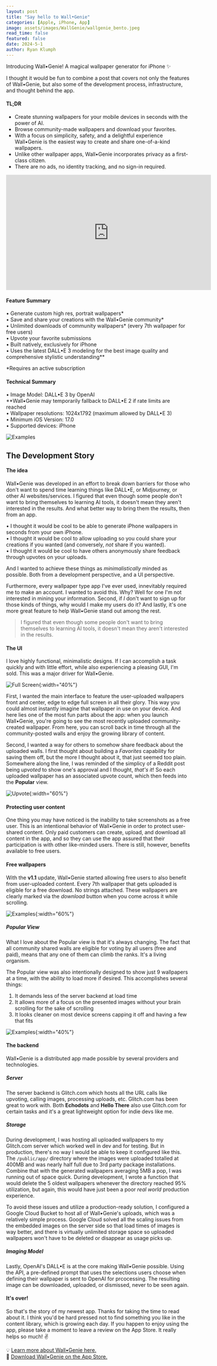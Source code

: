 ```yaml
---
layout: post
title: "Say hello to Wall•Genie"
categories: [Apple, iPhone, App]
image: assets/images/WallGenie/wallgenie_bento.jpeg
read_time: false
featured: false
date: 2024-5-1
author: Ryan Klumph
---
```


Introducing Wall•Genie! A magical wallpaper generator for iPhone ✨

I thought it would be fun to combine a post that covers not only the features of Wall•Genie, but also some of the development process, infrastructure, and thought behind the app.

#### TL;DR
- Create stunning wallpapers for your mobile devices in seconds with the power of AI.  
- Browse community-made wallpapers and download your favorites.  
- With a focus on simplicity, safety, and a delightful experience Wall•Genie is the easiest way to create and share one-of-a-kind wallpapers.  
- Unlike other wallpaper apps, Wall•Genie incorporates privacy as a first-class citizen.  
- There are no ads, no identity tracking, and no sign-in required.  

<iframe width="560" height="315" src="https://www.youtube.com/embed/G8NIk2D4PKw?si=ZX7C5M92GbXRud-k" title="YouTube video player" frameborder="0" allow="accelerometer; autoplay; clipboard-write; encrypted-media; gyroscope; picture-in-picture; web-share" referrerpolicy="strict-origin-when-cross-origin" allowfullscreen></iframe>
<br>

#### Feature Summary
• Generate custom high res, portrait wallpapers*  
• Save and share your creations with the Wall•Genie community*  
• Unlimited downloads of community wallpapers*  (every 7th wallpaper for free users)  
• Upvote your favorite submissions  
• Built natively, exclusively for iPhone  
• Uses the latest DALL•E 3 modeling for the best image quality and comprehensive stylistic understanding**  

*Requires an active subscription

#### Technical Summary
• Image Model: DALL•E 3 by OpenAI   
   **Wall•Genie may temporarily fallback to DALL•E 2 if rate limits are reached  
• Wallpaper resolutions: 1024x1792 (maximum allowed by DALL•E 3)  
• Minimum iOS Version: 17.0  
• Supported devices: iPhone  


![Examples](/assets/images/WallGenie/examples.jpg)  
## The Development Story

#### The idea
Wall•Genie was developed in an effort to break down barriers for those who don't want to spend time learning things like DALL•E, or Midjourney, or other AI websites/services. I figured that even though some people don't want to bring themselves to learning AI tools, it doesn't mean they aren't interested in the results. And what better way to bring them the results, then from an app.

• I thought it would be cool to be able to generate iPhone wallpapers in seconds from your own iPhone.  
• I thought it would be cool to allow uploading so you could share your creations if you wanted (and conversely, *not* share if you wanted).  
• I thought it would be cool to have others anonymously share feedback through upvotes on your uploads.  

And I wanted to achieve these things as *minimalistically* minded as possible. Both from a development perspective, and a UI perspective.

Furthermore, every wallpaper type app I've ever used, innevitably required me to make an account. I wanted to avoid this. Why? Well for one I'm not interested in mining your information. Second, if *I* don't want to sign up for those kinds of things, why would I make my users do it? And lastly, it's one more great feature to help Wall•Genie stand out among the rest.

>I figured that even though some people don't want to bring themselves to learning AI tools, it doesn't mean they aren't interested in the results.

#### The UI
I love highly functional, minimalistic designs. If I can accomplish a task quickly and with little effort, while also experiencing a pleasing GUI, I'm sold. This was a major driver for Wall•Genie. 

![Full Screen](/assets/images/WallGenie/BlackAndBlue-arrowed.png){:width="40%"}    

First, I wanted the main interface to feature the user-uploaded wallpapers front and center, edge to edge full screen in all their glory. This way you could almost instantly imagine that wallpaper in use on your device. And here lies one of the most fun parts about the app: when you launch Wall•Genie, you're going to see the most recently uploaded community-created wallpaper. From here, you can scroll back in time through all the community-posted walls and enjoy the growing library of content.

Second, I wanted a way for others to somehow share feedback about the uploaded walls. I first thought about building a *Favorites* capability for saving them off, but the more I thought about it, that just seemed too plain. Somewhere along the line, I was reminded of the simplicy of a Reddit post being *upvoted* to show one's approval and I thought, *that's it*! So each uploaded wallpaper has an associated upvote count, which then feeds into the **Popular** view. 

![Upvote](/assets/images/WallGenie/UpvoteButton.jpg){:width="60%"}     

#### Protecting user content
One thing you may have noticed is the inability to take screenshots as a free user. This is an intentional behavior of Wall•Genie in order to protect user-shared content. Only paid customers can create, upload, and download all content in the app, and so they can use the app assured that their participation is with other like-minded users. There is still, however, benefits available to free users.

#### Free wallpapers
With the **v1.1** update, Wall•Genie started allowing free users to also benefit from user-uploaded content. Every 7th wallpaper that gets uploaded is eligible for a free download. No strings attached. These wallpapers are clearly marked via the *download* button when you come across it while scrolling.

![Examples](/assets/images/WallGenie/free.png){:width="60%"}   

##### Popular View
What I love about the Popular view is that it's always changing. The fact that all community shared walls are eligible for voting by all users (free and paid), means that any one of them can climb the ranks. It's a living organism. 

The Popular view was also intentionally designed to show just 9 wallpapers at a time, with the ability to load more if desired. This accomplishes several things: 
1. It demands less of the server backend at load time
2. It allows more of a focus on the presented images without your brain scrolling for the sake of scrolling
3. It looks cleaner on most device screens capping it off and having a few that fits

![Examples](/assets/images/WallGenie/Popular.png){:width="40%"}   

#### The backend
Wall•Genie is a distributed app made possible by several providers and technologies. 

##### Server
The server backend is Glitch.com which hosts all the URL calls like upvoting, calling images, processing uploads, etc. Glitch.com has been great to work with. Both **Echodots** and **Hello There** also use Glitch.com for certain tasks and it's a great lightweight option for indie devs like me.

##### Storage
During development, I was hosting all uploaded wallpapers to my Glitch.com server which worked well in dev and for testing. But in production, there's no way I would be able to keep it configured like this. The `/public/app/` directory where the images were uploaded totalled at 400MB and was nearly half full due to 3rd party package installations. Combine that with the generated wallpapers averaging 5MB a pop, I was running out of space quick. During development, I wrote a function that would delete the 5 oldest wallpapers whenever the directory reached 95% utilization, but again, this would have just been a poor *real world* production experience.  

To avoid these issues and utilize a production-ready solution, I configured a Google Cloud Bucket to host all of Wall•Genie's uploads, which was a relatively simple process. Google Cloud solved all the scaling issues from the embedded images on the server side so that load times of images is way better, and there is virtually unlimited storage space so uploaded wallpapers won't have to be deleted or disappear as usage picks up.

##### Imaging Model
Lastly, OpenAI's DALL•E is at the core making Wall•Genie possible. Using the API, a pre-defined prompt that uses the selections users choose when defining their wallpaper is sent to OpenAI for prcocessing. The resulting image can be downloaded, uploaded, or dismissed, never to be seen again.

#### It's over!
So that's the story of my newest app. Thanks for taking the time to read about it. I think you'd be hard pressed not to find something you like in the content library, which is growing each day. If you happen to enjoy using the app, please take a moment to leave a review on the App Store. It really helps so much! ✌️


💡 [Learn more about Wall•Genie here.](https://thatvirtualboy.com/wallgenie)  
📲 [Download Wall•Genie on the App Store.](https://apps.apple.com/us/app/wall-genie-ai-wallpaper/id6496679681)  


